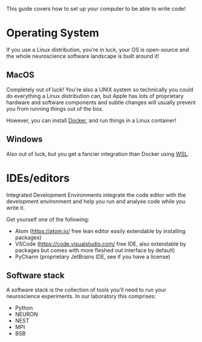 This guide covers how to set up your computer to be able to write code!

# Operating System

If you use a Linux distribution, you're in luck, your OS is open-source and the whole neuroscience software landscape is built around it!

## MacOS

Completely out of luck! You're also a UNIX system so technically you could do everything a Linux distribution can, but Apple has 
lots of proprietary hardware and software components and subtle changes will usually prevent you from running things out of the box.

However, you can install [Docker](https://docs.docker.com/desktop/mac/install/), and run things in a Linux container!

## Windows

Also out of luck, but you get a fancier integration than Docker using [WSL](https://docs.microsoft.com/en-us/windows/wsl/install).

# IDEs/editors

Integrated Development Environments integrate the code editor with the development environment and help you run and analyse code while you write it.

Get yourself one of the following:

* Atom (https://atom.io/ free lean editor easily extendable by installing packages)
* VSCode (https://code.visualstudio.com/ free IDE, also extendable by packages but comes with more fleshed out interface by default)
* PyCharm (proprietary JetBrains IDE, see if you have a license)

## Software stack

A software stack is the collection of tools you'll need to run your neuroscience experiments. In our laboratory this comprises:

* Python
* NEURON
* NEST
* MPI
* BSB
